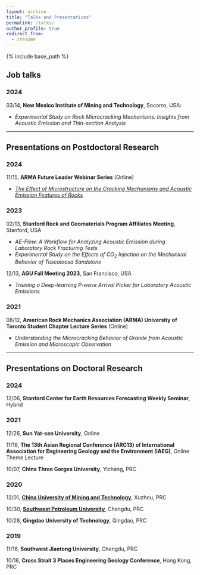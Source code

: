 ```yaml
---
layout: archive
title: "Talks and Presentations"
permalink: /talks/
author_profile: true
redirect_from:
  - /resume
---
```


{% include base_path %}

## Job talks  

### 2024  
  03/14, **New Mexico Institute of Mining and Technology**, Socorro, USA:  
  * <i>Experimental Study on Rock Microcracking Mechanisms: Insights from Acoustic Emission and Thin-section Analysis</i>
---
## Presentations on Postdoctoral Research  
### 2024
  11/15, **ARMA Future Leader Webinar Series** (Online)  
  * <i>[The Effect of Microstructure on the Cracking Mechanisms and Acoustic Emission Features of Rocks](https://youtu.be/NJG1eFJU1qY)</i>  


### 2023
  02/13, **Stanford Rock and Geomaterials Program Affiliates Meeting**, Stanford, USA  
  * <i>AE-Flow: A Workflow for Analyzing Acoustic Emission during Laboratory Rock Fracturing Tests</i>   
  * <i>Experimental Study on the Effects of CO<sub>2</sub> Injection on the Mechanical Behavior of Tuscaloosa Sandstone</i>  

  12/13,	**AGU Fall Meeting 2023**, San Francisco, USA  
  * <i>Training a Deep-learning P-wave Arrival Picker for Laboratory Acoustic Emissions</i>  


### 2021
  08/12, **American Rock Mechanics Association (ARMA) University of Toronto Student Chapter Lecture Series** (Online)  
  * <i>Understanding the Microcracking Behavior of Granite from Acoustic Emission and Microscopic Observation</i>
---

## Presentations on Doctoral Research

### 2024
  12/06, **Stanford Center for Earth Resources Forecasting Weekly Seminar**, Hybrid  

### 2021
  12/26, **Sun Yat-sen University**, Online  

  11/16, **The 13th Asian Regional Conference (ARC13) of International Association for Engineering Geology and the Environment (IAEG)**, Online Theme Lecture

  10/07, **China Three Gorges University**, Yichang, PRC


### 2020
  12/01, [**China University of Mining and Technology**](https://gdue.cumt.edu.cn/info/1074/1184.htm), Xuzhou, PRC  

  10/30, [**Southwest Petroleum University**](https://www.swpu.edu.cn/kyc/info/1028/12928.htm), Changdu, PRC  

  10/28, **Qingdao University of Technology**, Qingdao, PRC  

### 2019
  11/16, **Southwest Jiaotong University**, Chengdu, PRC  

  10/18, **Cross Strait 3 Places Engineering Geology Conference**, Hong Kong, PRC